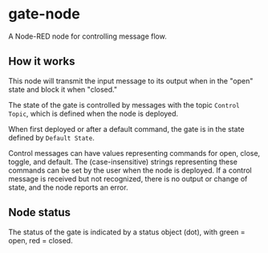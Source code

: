 # gate-node
A Node-RED node for controlling message flow.

## How it works

This node will transmit the input message to its output when in the "open" state and block it when "closed." 

The state of the gate is controlled by messages with the topic <code>Control Topic</code>, which is defined when the node is deployed.

When first deployed or after a default command, the gate is in the state defined
by <code>Default State</code>.

Control messages can have values representing commands for open, close, toggle, and default. The (case-insensitive) strings representing these commands can be set by the user when the node is deployed. If a control message is received but not recognized, there is no output or change of state, and the node reports an error.

## Node status
The status of the gate is indicated by a status object (dot), with green = open, red = closed.
